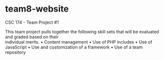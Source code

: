 # team8-website
CSC 174 - Team Project #1

This	team	project	pulls together	the	following	skill	sets	that	will	be	evaluated	and	graded	based	on	their	
individual	merits.
• Content	management
• Use	of	PHP	includes
• Use	of	JavaScript
• Use	and	customization	of	a	framework
• Use	of	a	team	repository
